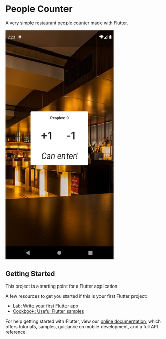 # People Counter

A very simple restaurant people counter made with Flutter.

<img alt="App Screenshot" src="https://github.com/wuerta/people-counter-flutter/blob/main/app_screenshot.png?raw=true" height="720">

## Getting Started

This project is a starting point for a Flutter application.

A few resources to get you started if this is your first Flutter project:

- [Lab: Write your first Flutter app](https://flutter.dev/docs/get-started/codelab)
- [Cookbook: Useful Flutter samples](https://flutter.dev/docs/cookbook)

For help getting started with Flutter, view our
[online documentation](https://flutter.dev/docs), which offers tutorials,
samples, guidance on mobile development, and a full API reference.
